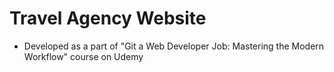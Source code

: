 # Travel Agency Website
- Developed as a part of "Git a Web Developer Job: Mastering the Modern Workflow" course on Udemy

